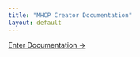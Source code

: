 ```yaml
---
title: "MHCP Creator Documentation"
layout: default
---
```


<!-- Use the Jekyll-based auto-discovery docs viewer -->
<script>
  window.location.href = '/docs-jekyll.html';
</script>

<p><a href="docs-jekyll.html">Enter Documentation →</a></p>

